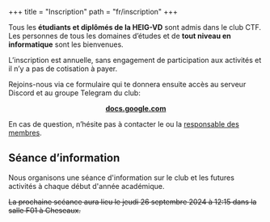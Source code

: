 +++
title = "Inscription"
path = "fr/inscription"
+++

Tous les **étudiants et diplômés de la HEIG-VD** sont admis dans le club CTF. Les personnes de tous les domaines d’études et de **tout niveau en informatique** sont les bienvenues.

L’inscription est annuelle, sans engagement de participation aux activités et il n’y a pas de cotisation à payer.

Rejoins-nous via ce formulaire qui te donnera ensuite accès au serveur Discord et au groupe Telegram du club:

<p align="center">
<a target="_blank" href="https://docs.google.com/forms/d/e/1FAIpQLSdQ3DWtiLpi9OEljdBpNflYOw4kBDGMT1cAW-Gn4Feg8isLUA/viewform?usp=sf_link" class="btn btn-primary"><b>docs.google.com</b></a>
</p>

En cas de question, n’hésite pas à contacter le ou la [responsable des membres](@/pages/contact.fr.md).

## Séance d’information

Nous organisons une séance d'information sur le club et les futures activités à chaque début d'année académique. 

~~La prochaine scéance aura lieu le jeudi 26 septembre 2024 à 12:15 dans la salle F01 à Cheseaux.~~